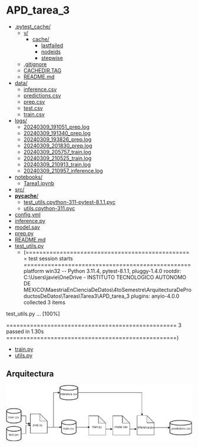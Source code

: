 # APD_tarea_3

* [.pytest_cache/](.\APD_tarea_3\.pytest_cache)
  * [v/](.\APD_tarea_3\.pytest_cache\v)
    * [cache/](.\APD_tarea_3\.pytest_cache\v\cache)
      * [lastfailed](.\APD_tarea_3\.pytest_cache\v\cache\lastfailed)
      * [nodeids](.\APD_tarea_3\.pytest_cache\v\cache\nodeids)
      * [stepwise](.\APD_tarea_3\.pytest_cache\v\cache\stepwise)
  * [.gitignore](.\APD_tarea_3\.pytest_cache\.gitignore)
  * [CACHEDIR.TAG](.\APD_tarea_3\.pytest_cache\CACHEDIR.TAG)
  * [README.md](.\APD_tarea_3\.pytest_cache\README.md)
* [data/](.\APD_tarea_3\data)
  * [inference.csv](.\APD_tarea_3\data\inference.csv)
  * [predictions.csv](.\APD_tarea_3\data\predictions.csv)
  * [prep.csv](.\APD_tarea_3\data\prep.csv)
  * [test.csv](.\APD_tarea_3\data\test.csv)
  * [train.csv](.\APD_tarea_3\data\train.csv)
* [logs/](.\APD_tarea_3\logs)
  * [20240309_191051_prep.log](.\APD_tarea_3\logs\20240309_191051_prep.log)
  * [20240309_191340_prep.log](.\APD_tarea_3\logs\20240309_191340_prep.log)
  * [20240309_193826_prep.log](.\APD_tarea_3\logs\20240309_193826_prep.log)
  * [20240309_201830_prep.log](.\APD_tarea_3\logs\20240309_201830_prep.log)
  * [20240309_205757_train.log](.\APD_tarea_3\logs\20240309_205757_train.log)
  * [20240309_210525_train.log](.\APD_tarea_3\logs\20240309_210525_train.log)
  * [20240309_210913_train.log](.\APD_tarea_3\logs\20240309_210913_train.log)
  * [20240309_210957_inference.log](.\APD_tarea_3\logs\20240309_210957_inference.log)
* [notebooks/](.\APD_tarea_3\notebooks)
  * [Tarea1.ipynb](.\APD_tarea_3\notebooks\Tarea1.ipynb)
* [src/](.\APD_tarea_3\src)
* [__pycache__/](.\APD_tarea_3\__pycache__)
  * [test_utils.cpython-311-pytest-8.1.1.pyc](.\APD_tarea_3\__pycache__\test_utils.cpython-311-pytest-8.1.1.pyc)
  * [utils.cpython-311.pyc](.\APD_tarea_3\__pycache__\utils.cpython-311.pyc)
* [config.yml](.\APD_tarea_3\config.yml)
* [inference.py](.\APD_tarea_3\inference.py)
* [model.sav](.\APD_tarea_3\model.sav)
* [prep.py](.\APD_tarea_3\prep.py)
* [README.md](.\APD_tarea_3\README.md)
* [test_utils.py](.\APD_tarea_3\test_utils.py)
  * (================================================= test session starts =================================================
platform win32 -- Python 3.11.4, pytest-8.1.1, pluggy-1.4.0
rootdir: C:\Users\javie\OneDrive - INSTITUTO TECNOLOGICO AUTONOMO DE MEXICO\MaestriaEnCienciaDeDatos\4toSemestre\ArquitecturaDeProductosDeDatos\Tareas\Tarea3\APD_tarea_3
plugins: anyio-4.0.0
collected 3 items

test_utils.py ...                                                                                                [100%]

================================================== 3 passed in 1.30s ==================================================)
* [train.py](.\APD_tarea_3\train.py)
* [utils.py](.\APD_tarea_3\utils.py)

## Arquitectura

![Arquitectura](tarea5.png)
